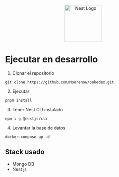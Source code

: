<p align="center">
  <a href="http://nestjs.com/" target="blank"><img src="https://nestjs.com/img/logo-small.svg" width="120" alt="Nest Logo" /></a>
</p>

# Ejecutar en desarrollo

1. Clonar el repositorio

```
git clone https://github.com/Moorenow/pokedex.git
```

2. Ejecutar

```
pnpm install
```

3. Tener Nest CLI instalado

```
npm i g @nestjs/cli
```

4. Levantar la base de datos

```
docker-compose up -d
```

## Stack usado
* Mongo DB
* Nest js